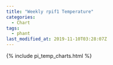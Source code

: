 ```yaml
---
title: "Weekly rpif1 Temperature"
categories:
  - Chart
tags:
  - phant
last_modified_at: 2019-11-10T03:28:07Z
---
```


{% include pi_temp_charts.html %}

<script>
var drawThisChart = creata_drawChart('?limit=288&sample=7', 'chart-weekly');
google.charts.setOnLoadCallback(drawThisChart);
</script>

<div id="chart-weekly" style="width: 100%;"></div>
<div id="save_png"></div>


<!-- Local Variables: -->
<!-- time-stamp-pattern: "8/^last_modified_at: %:y-%02m-%02dT%02H:%02M:%02SZ$" -->
<!-- time-stamp-time-zone: "UTC" -->
<!-- End: -->
